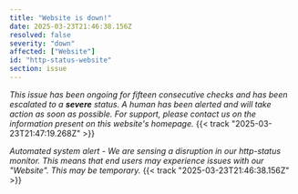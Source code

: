 ```yaml
---
title: "Website is down!"
date: 2025-03-23T21:46:38.156Z
resolved: false
severity: "down"
affected: ["Website"]
id: "http-status-website"
section: issue
---
```


*This issue has been ongoing for fifteen consecutive checks and has been escalated to a **severe** status. A human has been alerted and will take action as soon as possible. For support, please contact us on the information present on this website's homepage.* {{< track "2025-03-23T21:47:19.268Z" >}}

**Automated system alert* - We are sensing a disruption in our http-status monitor. This means that end users may experience issues with our "Website". This may be temporary.* {{< track "2025-03-23T21:46:38.156Z" >}}
